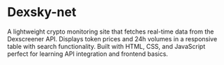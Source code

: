 # Dexsky-net
A lightweight crypto monitoring site that fetches real-time data from the Dexscreener API. Displays token prices and 24h volumes in a responsive table with search functionality. Built with HTML, CSS, and JavaScript perfect for learning API integration and frontend basics.
